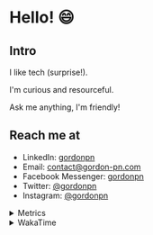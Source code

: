 # Hello! 😄

## Intro

I like tech (surprise!).

I'm curious and resourceful.

Ask me anything, I'm friendly!

## Reach me at

- LinkedIn: [gordonpn](https://www.linkedin.com/in/gordonpn/)
- Email: [contact@gordon-pn.com](mailto:contact@gordon-pn.com)
- Facebook Messenger: [gordonpn](https://www.messenger.com/t/Gordonpn)
- Twitter: [@gordonpn](https://twitter.com/Gordonpn)
- Instagram: [@gordonpn](https://www.instagram.com/gordonpn/)

<details>
  <summary>Metrics</summary>

  <img align="center" src="https://github.com/gordonpn/gordonpn/blob/master/github-metrics.svg" alt="GitHub Metrics">

</details>

<details>
  <summary>WakaTime</summary>

  <!--START_SECTION:waka-->
📊 **This Week I Spent My Time On** 

```text
💬 Programming Languages: 
TypeScript               11 hrs 8 mins       ████████████░░░░░░░░░░░░░   48.01 % 
Java                     6 hrs 49 mins       ███████░░░░░░░░░░░░░░░░░░   29.36 % 
Brazil Dependency Config 3 hrs 39 mins       ████░░░░░░░░░░░░░░░░░░░░░   15.74 % 
XML                      38 mins             █░░░░░░░░░░░░░░░░░░░░░░░░   02.73 % 
YAML                     15 mins             ░░░░░░░░░░░░░░░░░░░░░░░░░   01.10 % 

🔥 Editors: 
Cursor                   11 hrs 43 mins      █████████████░░░░░░░░░░░░   50.47 % 
IntelliJ IDEA            11 hrs 20 mins      ████████████░░░░░░░░░░░░░   48.82 % 
VS Code                  9 mins              ░░░░░░░░░░░░░░░░░░░░░░░░░   00.71 % 
```


 Last Updated on 27/09/2024 10:23:56 UTC
<!--END_SECTION:waka-->
</details>

